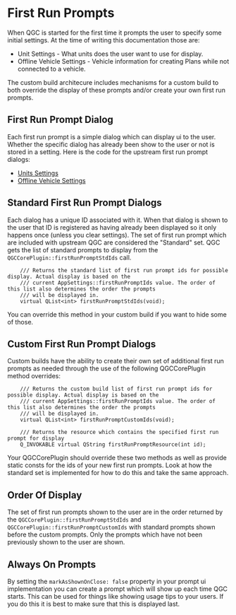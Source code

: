 # First Run Prompts

When QGC is started for the first time it prompts the user to specify some initial settings. At the time of writing this documentation those are:

* Unit Settings - What units does the user want to use for display.
* Offline Vehicle Settings - Vehicle information for creating Plans while not connected to a vehicle.

The custom build architecure includes mechanisms for a custom build to both override the display of these prompts and/or create your own first run prompts.

## First Run Prompt Dialog
Each first run prompt is a simple dialog which can display ui to the user. Whether the specific dialog has already been show to the user or not is stored in a setting. Here is the code for the upstream first run prompt dialogs:

* [Units Settings](https://github.com/mavlink/qgroundcontrol/blob/master/src/FirstRunPromptDialogs/UnitsFirstRunPrompt.qml)
* [Offline Vehicle Settings](https://github.com/mavlink/qgroundcontrol/blob/master/src/FirstRunPromptDialogs/OfflineVehicleFirstRunPrompt.qml)

## Standard First Run Prompt Dialogs
Each dialog has a unique ID associated with it. When that dialog is shown to the user that ID is registered as having already been displayed so it only happens once (unless you clear settings). The set of first run prompt which are included with upstream QGC are considered the "Standard" set. QGC gets the list of standard prompts to display from the `QGCCorePlugin::firstRunPromptStdIds` call.

```
    /// Returns the standard list of first run prompt ids for possible display. Actual display is based on the
    /// current AppSettings::firstRunPromptIds value. The order of this list also determines the order the prompts
    /// will be displayed in.
    virtual QList<int> firstRunPromptStdIds(void);
```

You can override this method in your custom build if you want to hide some of those.

## Custom First Run Prompt Dialogs
Custom builds have the ability to create their own set of additional first run prompts as needed through the use of the following QGCCorePlugin method overrides:

```
    /// Returns the custom build list of first run prompt ids for possible display. Actual display is based on the
    /// current AppSettings::firstRunPromptIds value. The order of this list also determines the order the prompts
    /// will be displayed in.
    virtual QList<int> firstRunPromptCustomIds(void);
```
```
    /// Returns the resource which contains the specified first run prompt for display
    Q_INVOKABLE virtual QString firstRunPromptResource(int id);
```

Your QGCCorePlugin should override these two methods as well as provide static consts for the ids of your new first run prompts. Look at how the standard set is implemented for how to do this and take the same approach.

## Order Of Display
The set of first run prompts shown to the user are in the order returned by the `QGCCorePlugin::firstRunPromptStdIds` and `QGCCorePlugin::firstRunPromptCustomIds` with standard prompts shown before the custom prompts. Only the prompts which have not been previously shown to the user are shown.

## Always On Prompts
By setting the `markAsShownOnClose: false` property in your prompt ui implementation you can create a prompt which will show up each time QGC starts. This can be used for things like showing usage tips to your users. If you do this it is best to make sure that this is displayed last.